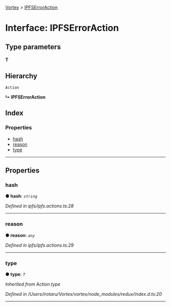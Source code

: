 [Vortex](../README.md) > [IPFSErrorAction](../interfaces/ipfserroraction.md)

# Interface: IPFSErrorAction

## Type parameters
#### T 
## Hierarchy

 `Action`

**↳ IPFSErrorAction**

## Index

### Properties

* [hash](ipfserroraction.md#hash)
* [reason](ipfserroraction.md#reason)
* [type](ipfserroraction.md#type)

---

## Properties

<a id="hash"></a>

###  hash

**● hash**: *`string`*

*Defined in ipfs/ipfs.actions.ts:28*

___
<a id="reason"></a>

###  reason

**● reason**: *`any`*

*Defined in ipfs/ipfs.actions.ts:29*

___
<a id="type"></a>

###  type

**● type**: *`T`*

*Inherited from Action.type*

*Defined in /Users/irotaru/Vortex/vortex/node_modules/redux/index.d.ts:20*

___

